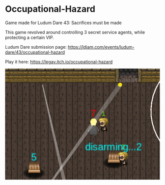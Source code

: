 # Occupational-Hazard
Game made for Ludum Dare 43: Sacrifices must be made

This game revolved around controlling 3 secret service agents, while protecting a certain VIP.

Ludum Dare submission page: https://ldjam.com/events/ludum-dare/43/occupational-hazard

Play it here: https://legav.itch.io/occupational-hazard

![](ld43.gif)
